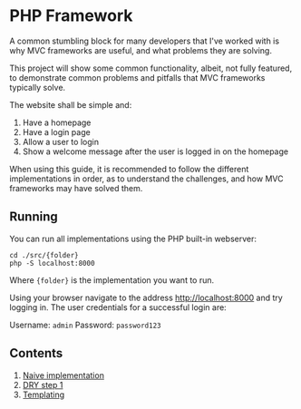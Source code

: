# PHP Framework

A common stumbling block for many developers that I've worked with
is why MVC frameworks are useful, and what problems they are solving.

This project will show some common functionality, albeit, not fully
featured, to demonstrate common problems and pitfalls that MVC 
frameworks typically solve.

The website shall be simple and:

1. Have a homepage
2. Have a login page
3. Allow a user to login
4. Show a welcome message after the user is logged in on the homepage

When using this guide, it is recommended to follow the different
implementations in order, as to understand the challenges, and how MVC
frameworks may have solved them.

## Running

You can run all implementations using the PHP built-in webserver:

```shell
cd ./src/{folder}
php -S localhost:8000
```

Where `{folder}` is the implementation you want to run.

Using your browser navigate to the address
[http://localhost:8000](http://localhost:8000) and try logging in. The
user credentials for a successful login are:

Username: `admin`
Password: `password123`

## Contents

1. [Naive implementation](./src/naive/naive-implementation.md)
2. [DRY step 1](./src/dry-step-1/dry-step-1.md)
3. [Templating](./src/templating/templating.md)


